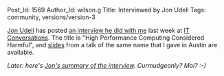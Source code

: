 Post_Id: 1569
Author_Id: wilson.g
Title: Interviewed by Jon Udell
Tags: community, versions/version-3

<p><a href="http://blog.jonudell.net/">Jon Udell</a> has posted <a href="http://itc.conversationsnetwork.org/shows/detail3682.html">an interview he did with me</a> last week at <a href="http://itc.conversationsnetwork.org/index.html">IT Conversations</a>. The title is "High Performance Computing Considered Harmful", and <a href="http://svn.software-carpentry.org/swc/papers/hpc-considered-harmful-2008.pdf">slides</a> from a talk of the same name that I gave in Austin are available.</p>
<p><em>Later: here's <a href="http://blog.jonudell.net/2008/05/27/a-conversation-with-greg-wilson-about-doing-hpc-right/">Jon's summary of the interview</a>. Curmudgeonly? Moi? :-)</em></p>
